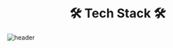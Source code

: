 <h1 align="center"> 🛠 Tech Stack 🛠 </h1>

![header](https://capsule-render.vercel.app/api?type=wave&color=ACBCFF&fontColor=0F1035&height=200&section=header&text=capsule%20render&fontSize=40)

<!--
**Yejij00ngji/yejij00ngji** is a ✨ _special_ ✨ repository because its `README.md` (this file) appears on your GitHub profile.

Here are some ideas to get you started:

- 🔭 I’m currently working on ...
- 🌱 I’m currently learning ...
- 👯 I’m looking to collaborate on ...
- 🤔 I’m looking for help with ...
- 💬 Ask me about ...
- 📫 How to reach me: ...
- 😄 Pronouns: ...
- ⚡ Fun fact: ...
-->
